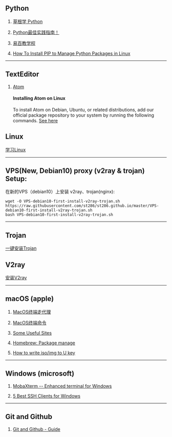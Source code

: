 

## Python

  1. [草根学 Python](https://www.readwithu.com)
  
  2. [Python最佳实践指南！](https://pythonguidecn.readthedocs.io/zh/latest/index.html)
  
  3. [易百教学程](https://www.yiibai.com)
  
  4. [How To Install PIP to Manage Python Packages in Linux](https://www.tecmint.com/install-pip-in-linux/)

---

## TextEditor

   1. [Atom ](https://atom.io/)
   
         #### Installing Atom on Linux
         
         To install Atom on Debian, Ubuntu, or related distributions, add our official
package repository to your system by running the following commands. [See here](https://flight-manual.atom.io/getting-started/sections/installing-atom/)



## Linux

[学习Linux](./linux)

---

## VPS(New, Debian10) proxy (v2ray & trojan) Setup:

   在新的VPS（debian10）上安装 v2ray、trojan(nginx):

```shell
wget -O VPS-debian10-first-install-v2ray-trojan.sh  https://raw.githubusercontent.com/st286/st286.github.io/master/VPS-debian10-first-install-v2ray-trojan.sh
bash VPS-debian10-first-install-v2ray-trojan.sh
```

---

## Trojan 

   [一键安装Trojan](./Trojan)

## V2ray

   [安装V2ray](./V2ray)

---

## macOS (apple)

 1.  [MacOS终端走代理](https://github.com/mrdulin/blog/issues/18)
 
 2.  [MacOS终端命令](https://github.com/qLzhu/macCommand)
 
 3.  [Some Useful Sites](./macOS/useful-sites.md)
 
 4.  [Homebrew: Package manage](./macOS/brew-uage.md)
 
 5.  [How to write iso/img to U key](./macOS/macOS用dd命令将iso:img镜像写入U:SD盘.md)

---

## Windows (microsoft)

 1. [MobaXterm -- Enhanced terminal for Windows](https://mobaxterm.mobatek.net)
 
 2. [5 Best SSH Clients for Windows](https://activedirectorypro.com/ssh-clients-for-windows/)

---

## Git and Github

 1.  [Git and Github - Guide](./GitandGithub/git-guide.md)
